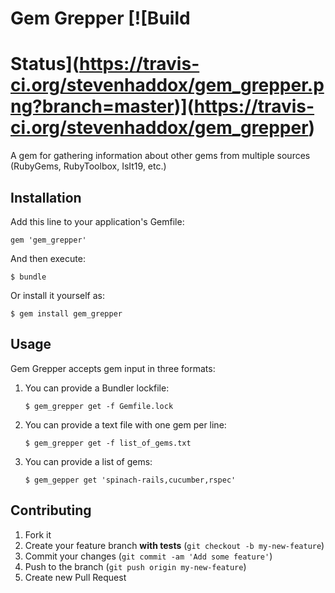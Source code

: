 # Gem Grepper [![Build
Status](https://travis-ci.org/stevenhaddox/gem_grepper.png?branch=master)](https://travis-ci.org/stevenhaddox/gem_grepper)
===

A gem for gathering information about other gems from multiple sources (RubyGems, RubyToolbox, IsIt19, etc.)

## Installation

Add this line to your application's Gemfile:

    gem 'gem_grepper'

And then execute:

    $ bundle

Or install it yourself as:

    $ gem install gem_grepper

## Usage

Gem Grepper accepts gem input in three formats:

1. You can provide a Bundler lockfile:

    ```
    $ gem_grepper get -f Gemfile.lock
    ```

2. You can provide a text file with one gem per line:

    ```
    $ gem_grepper get -f list_of_gems.txt
    ```

3. You can provide a list of gems:

    ```
    $ gem_gepper get 'spinach-rails,cucumber,rspec'
    ```

## Contributing

1. Fork it
2. Create your feature branch **with tests** (`git checkout -b my-new-feature`)
3. Commit your changes (`git commit -am 'Add some feature'`)
4. Push to the branch (`git push origin my-new-feature`)
5. Create new Pull Request
